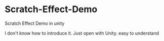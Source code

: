 # Scratch-Effect-Demo
Scratch Effect Demo in unity

I don't know how to introduce it.
Just open with Unity. easy to understand 

